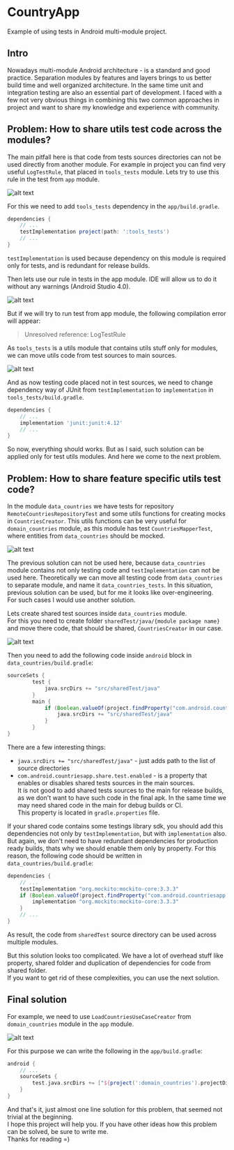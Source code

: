 CountryApp
==========

Example of using tests in Android multi-module project.

## Intro

Nowadays multi-module Android architecture - is a standard and good practice.
Separation modules by features and layers brings to us better build time and well organized architecture.
In the same time unit and integration testing are also an essential part of development.
I faced with a few not very obvious things in combining this two common approaches in project and want to share my knowledge and experience with community.

## Problem: How to share utils test code across the modules?

The main pitfall here is that code from tests sources directories can not be used directly from another module.
For example in project you can find very useful `LogTestRule`, that placed in `tools_tests` module.
Lets try to use this rule in the test from `app` module.

![alt text](https://github.com/tberchanov/CountryApp/blob/master/.readme_images/app%20-%20tools_tests%20dependency.png?raw=true)

For this we need to add `tools_tests` dependency in the `app/build.gradle`.
```groovy
dependencies {
    // ...
    testImplementation project(path: ':tools_tests')
    // ...
}
```
`testImplementation` is used because dependency on this module is required only for tests, and is redundant for release builds.

Then lets use our rule in tests in the app module. IDE will allow us to do it without any warnings (Android Studio 4.0).

![alt text](https://github.com/tberchanov/CountryApp/blob/master/.readme_images/test_without_warnings_example.png?raw=true)

But if we will try to run test from app module, the following compilation error will appear:
> Unresolved reference: LogTestRule

As `tools_tests` is a utils module that contains utils stuff only for modules, we can move utils code from test sources to main sources.

![alt text](https://github.com/tberchanov/CountryApp/blob/master/.readme_images/tools_tests_directories_example.png?raw=true)

And as now testing code placed not in test sources, we need to change dependency way of JUnit from `testImplementation` to `implementation` in `tools_tests/build.gradle`.
```groovy
dependencies {
    // ...
    implementation 'junit:junit:4.12'
    // ...
}
```
So now, everything should works. But as I said, such solution can be applied only for test utils modules.
And here we come to the next problem.

## Problem: How to share feature specific utils test code? 

In the module `data_countries` we have tests for repository `RemoteCountriesRepositoryTest` and some utils functions for creating mocks in `CountriesCreator`.
This utils functions can be very useful for `domain_countries` module, as this module has test `CountriesMapperTest`, where entities from `data_countries` should be mocked.

![alt text](https://github.com/tberchanov/CountryApp/blob/master/.readme_images/domain_countries%20-%20data_countries%20dependency.png?raw=true)

The previous solution can not be used here, because `data_countries` module contains not only testing code and `testImplementation` can not be used here.
Theoretically we can move all testing code from `data_countries` to separate module, and name it `data_countries_tests`.
In this situation, previous solution can be used, but for me it looks like over-engineering.  
For such cases I would use another solution.

Lets create shared test sources inside `data_countries` module.  
For this you need to create folder `sharedTest/java/{module package name}` and move there code, that should be shared, `CountriesCreator` in our case.

![alt text](https://github.com/tberchanov/CountryApp/blob/master/.readme_images/data_countries_directories_example.png?raw=true)

Then you need to add the following code inside `android` block in `data_countries/build.gradle`:
```groovy
sourceSets {
        test {
            java.srcDirs += "src/sharedTest/java"
        }
        main {
            if (Boolean.valueOf(project.findProperty("com.android.countriesapp.share.test.enabled"))) {
                java.srcDirs += "src/sharedTest/java"
            }
        }
}
```

There are a few interesting things:
* `java.srcDirs += "src/sharedTest/java"` - just adds path to the list of source directories
* `com.android.countriesapp.share.test.enabled` - is a property that enables or disables shared tests sources in the main sources.  
It is not good to add shared tests sources to the main for release builds, as we don't want to have such code in the final apk.
In the same time we may need shared code in the main for debug builds or CI.  
This property is located in `gradle.properties` file.

If your shared code contains some testings library sdk, you should add this dependencies not only by `testImplementation`, but with `implementation` also.
But again, we don't need to have redundant dependencies for production ready builds, thats why we should enable them only by property.
For this reason, the following code should be written in `data_countries/build.gradle`:

```groovy
dependencies {
    // ...
    testImplementation "org.mockito:mockito-core:3.3.3"
    if (Boolean.valueOf(project.findProperty("com.android.countriesapp.share.test.enabled"))) {
        implementation "org.mockito:mockito-core:3.3.3"
    }
    // ...
}
```

As result, the code from `sharedTest` source directory can be used across multiple modules.

But this solution looks too complicated. We have a lot of overhead stuff like property, shared folder and duplication of dependencies for code from shared folder.  
If you want to get rid of these complexities, you can use the next solution.

## Final solution

For example, we need to use `LoadCountriesUseCaseCreator` from `domain_countries` module in the `app` module.

![alt text](https://github.com/tberchanov/CountryApp/blob/master/.readme_images/app%20-%20domain_counttries%20dependency.png?raw=true)

For this purpose we can write the following in the `app/build.gradle`:

```groovy
android {
    // ...
    sourceSets {
        test.java.srcDirs += ["${project(':domain_countries').projectDir}/src/test/java"]
    }
}
```

And that's it, just almost one line solution for this problem, that seemed not trivial at the beginning.  
I hope this project will help you. If you have other ideas how this problem can be solved, be sure to write me.  
Thanks for reading =)